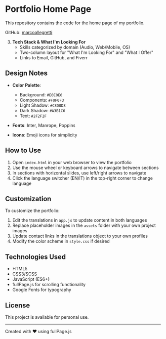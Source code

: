 # Portfolio Home Page

This repository contains the code for the home page of my portfolio.

GitHub: [marcoallegretti](https://github.com/marcoallegretti)

3. **Tech Stack & What I'm Looking For**
   - Skills categorized by domain (Audio, Web/Mobile, OS)
   - Two-column layout for "What I'm Looking For" and "What I Offer"
   - Links to Email, GitHub, and Fiverr

## Design Notes

- **Color Palette**:
  - Background: `#E0E0E0`
  - Components: `#F0F0F3`
  - Light Shadow: `#C8D0D8`
  - Dark Shadow: `#A3B1C6`
  - Text: `#2F2F2F`

- **Fonts**: Inter, Manrope, Poppins
- **Icons**: Emoji icons for simplicity

## How to Use

1. Open `index.html` in your web browser to view the portfolio
2. Use the mouse wheel or keyboard arrows to navigate between sections
3. In sections with horizontal slides, use left/right arrows to navigate
4. Click the language switcher (EN/IT) in the top-right corner to change language

## Customization

To customize the portfolio:

1. Edit the translations in `app.js` to update content in both languages
2. Replace placeholder images in the `assets` folder with your own project images
3. Update contact links in the translations object to your own profiles
4. Modify the color scheme in `style.css` if desired

## Technologies Used

- HTML5
- CSS3/SCSS
- JavaScript (ES6+)
- fullPage.js for scrolling functionality
- Google Fonts for typography

## License

This project is available for personal use.

---

Created with ❤️ using fullPage.js
